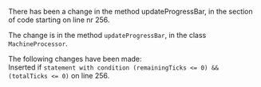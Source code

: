 There has been a change in the method updateProgressBar, in the section of code starting on line nr 256.
  
The change is in the method ```updateProgressBar```, in the class ```MachineProcessor```.
  
The following changes have been made:  
Inserted if ```statement with condition (remainingTicks <= 0) && (totalTicks <= 0)``` on line 256.  
